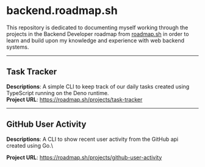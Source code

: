 # backend.roadmap.sh #

This repository is dedicated to documenting myself working through the projects in the Backend Developer roadmap from [roadmap.sh](https://roadmap.sh/backend/projects) in order to learn and build upon my knowledge and experience with web backend systems.

---

## Task Tracker ##

**Descriptions**: A simple CLI to keep track of our daily tasks created using TypeScript running on the Deno runtime. \
**Project URL**: https://roadmap.sh/projects/task-tracker

---

## GitHub User Activity ##

**Descriptions**: A CLI to show recent user activity from the GitHub api created using Go.\

**Project URL**: https://roadmap.sh/projects/github-user-activity


